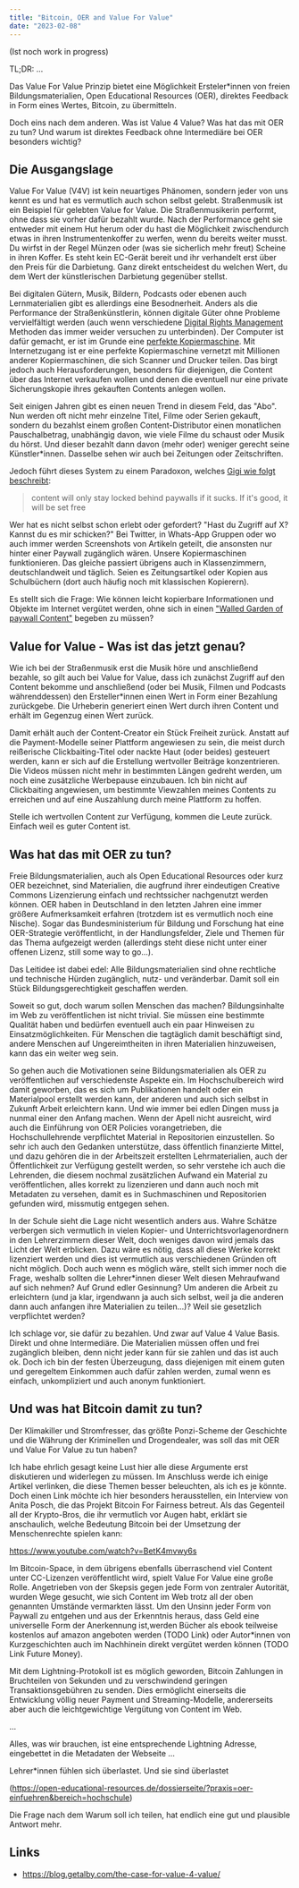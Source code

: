 ```yaml
---
title: "Bitcoin, OER and Value For Value"
date: "2023-02-08"
---
```


(Ist noch work in progress)

TL;DR:
...


Das Value For Value Prinzip bietet eine Möglichkeit Ersteler\*innen von freien Bildungsmaterialien, Open Educational Resources (OER), direktes Feedback in Form eines Wertes, Bitcoin, zu übermitteln.

Doch eins nach dem anderen.
Was ist Value 4 Value?
Was hat das mit OER zu tun?
Und warum ist direktes Feedback ohne Intermediäre bei OER besonders wichtig?


## Die Ausgangslage

Value For Value (V4V) ist kein neuartiges Phänomen, sondern jeder von uns kennt es und hat es vermutlich auch schon selbst gelebt.
Straßenmusik ist ein Beispiel für gelebten Value for Value.
Die Straßenmusikerin performt, ohne dass sie vorher dafür bezahlt wurde.
Nach der Performance geht sie entweder mit einem Hut herum oder du hast die Möglichkeit zwischendurch etwas in ihren Instrumentenkoffer zu werfen, wenn du bereits weiter musst.
Du wirfst in der Regel Münzen oder (was sie sicherlich mehr freut) Scheine in ihren Koffer.
Es steht kein EC-Gerät bereit und ihr verhandelt erst über den Preis für die Darbietung.
Ganz direkt entscheidest du welchen Wert, du dem Wert der künstlerischen Darbietung gegenüber stellst.

Bei digitalen Gütern, Musik, Bildern, Podcasts oder ebenen auch Lernmaterialien gibt es allerdings eine Besodnerheit.
Anders als die Performance der Straßenkünstlerin, können digitale Güter ohne Probleme vervielfältigt werden (auch wenn verschiedene [Digital Rights Management](https://www.fortinet.com/resources/cyberglossary/digital-rights-management-drm#) Methoden das immer weider versuchen zu unterbinden).
Der Computer ist dafür gemacht, er ist im Grunde eine [perfekte Kopiermaschine](https://www.pcmag.com/encyclopedia/term/3-cs).
Mit Internetzugang ist er eine perfekte Kopiermaschine vernetzt mit Millionen anderer Kopiermaschinen, die sich Scanner und Drucker teilen. 
Das birgt jedoch auch Herausforderungen, besonders für diejenigen, die Content über das Internet verkaufen wollen und denen die eventuell nur eine private Sicherungskopie ihres gekauften Contents anlegen wollen.

Seit einigen Jahren gibt es einen neuen Trend in diesem Feld, das "Abo".
Nun werden oft nicht mehr einzelne Titel, Filme oder Serien gekauft, sondern du bezahlst einem großen Content-Distributor einen monatlichen Pauschalbetrag, unabhängig davon, wie viele Filme du schaust oder Musik du hörst.
Und dieser bezahlt dann davon (mehr oder) weniger gerecht seine Künstler\*innen.
Dasselbe sehen wir auch bei Zeitungen oder Zeitschriften.

Jedoch führt dieses System zu einem Paradoxon, welches [Gigi wie folgt beschreibt](https://dergigi.com/2021/12/30/the-freedom-of-value/):

> content will only stay locked behind paywalls if it sucks. If it's good, it will be set free

Wer hat es nicht selbst schon erlebt oder gefordert?
"Hast du Zugriff auf X? Kannst du es mir schicken?"
Bei Twitter, in Whats-App Gruppen oder wo auch immer werden Screenshots von Artikeln geteilt, die ansonsten nur hinter einer Paywall zugänglich wären.
Unsere Kopiermaschinen funktionieren.
Das gleiche passiert übrigens auch in Klassenzimmern, deutschlandweit und täglich.
Seien es Zeitungsartikel oder Kopien aus Schulbüchern (dort auch häufig noch mit klassischen Kopierern).

Es stellt sich die Frage: Wie können leicht kopierbare Informationen und Objekte im Internet vergütet werden, ohne sich in einen ["Walled Garden of paywall Content"](https://medium.com/@universityboy/the-return-of-walled-gardens-on-paywalls-the-public-and-the-publishers-282e08e54669) begeben zu müssen?

## Value for Value - Was ist das jetzt genau?

Wie ich bei der Straßenmusik erst die Musik höre und anschließend bezahle, so gilt auch bei Value for Value, dass ich zunächst Zugriff auf den Content bekomme und anschließend (oder bei Musik, Filmen und Podcasts währenddessen) den Ersteller\*innen einen Wert in Form einer Bezahlung zurückgebe.
Die Urheberin generiert einen Wert durch ihren Content und erhält im Gegenzug einen Wert zurück.

Damit erhält auch der Content-Creator ein Stück Freiheit zurück.
Anstatt auf die Payment-Modelle seiner Plattform angewiesen zu sein, die meist durch reißerische Clickbaiting-Titel oder nackte Haut (oder beides) gesteuert werden, kann er sich auf die Erstellung wertvoller Beiträge konzentrieren.
Die Videos müssen nicht mehr in bestimmten Längen gedreht werden, um noch eine zusätzliche Werbepause einzubauen.
Ich bin nicht auf Clickbaiting angewiesen, um bestimmte Viewzahlen meines Contents zu erreichen und auf eine Auszahlung durch meine Plattform zu hoffen.

Stelle ich wertvollen Content zur Verfügung, kommen die Leute zurück.
Einfach weil es guter Content ist.

## Was hat das mit OER zu tun?

Freie Bildungsmaterialien, auch als Open Educational Resources oder kurz OER bezeichnet, sind Materialien, die augfrund ihrer eindeutigen Creative Commons Lizenzierung einfach und rechtssicher nachgenutzt werden können.
OER haben in Deutschland in den letzten Jahren eine immer größere Aufmerksamkeit erfahren (trotzdem ist es vermutlich noch eine Nische).
Sogar das Bundesministerium für Bildung und Forschung hat eine OER-Strategie veröffentlicht, in der Handlungsfelder, Ziele und Themen für das Thema aufgezeigt werden (allerdings steht diese nicht unter einer offenen Lizenz, still some way to go...).

Das Leitidee ist dabei edel: Alle Bildungsmaterialien sind ohne rechtliche und technische Hürden zugänglich, nutz- und veränderbar. Damit soll ein Stück Bildungsgerechtigkeit geschaffen werden.

Soweit so gut, doch warum sollen Menschen das machen?
Bildungsinhalte im Web zu veröffentlichen ist nicht trivial.
Sie müssen eine bestimmte Qualität haben und bedürfen eventuell auch ein paar Hinweisen zu Einsatzmöglichkeiten.
Für Menschen die tagtäglich damit beschäftigt sind, andere Menschen auf Ungereimtheiten in ihren Materialien hinzuweisen, kann das ein weiter weg sein.

So gehen auch die Motivationen seine Bildungsmaterialien als OER zu veröffentlichen auf verschiedenste Aspekte ein.
Im Hochschulbereich wird damit geworben, das es sich um Publikationen handelt oder ein Materialpool erstellt werden kann, der anderen und auch sich selbst in Zukunft Arbeit erleichtern kann.
Und wie immer bei edlen Dingen muss ja nunmal einer den Anfang machen.
Wenn der Apell nicht ausreicht, wird auch die Einführung von OER Policies vorangetrieben, die Hochschullehrende verpflichtet Material in Repositorien einzustellen.
So sehr ich auch den Gedanken unterstütze, dass öffentlich finanzierte Mittel, und dazu gehören die in der Arbeitszeit erstellten Lehrmaterialien, auch der Öffentlichkeit zur Verfügung gestellt werden, so sehr verstehe ich auch die Lehrenden, die diesem nochmal zusätzlichen Aufwand ein Material zu veröffentlichen, alles korrekt zu lizenzieren und dann auch noch mit Metadaten zu versehen, damit es in Suchmaschinen und Repositorien gefunden wird, missmutig entgegen sehen.

In der Schule sieht die Lage nicht wesentlich anders aus.
Wahre Schätze verbergen sich vermutlich in vielen Kopier- und Unterrichtsvorlagenordnern in den Lehrerzimmern dieser Welt, doch weniges davon wird jemals das Licht der Welt erblicken.
Dazu wäre es nötig, dass all diese Werke korrekt lizenziert werden und dies ist vermutlich aus verschiedenen Gründen oft nicht möglich.
Doch auch wenn es möglich wäre, stellt sich immer noch die Frage, weshalb sollten die Lehrer\*innen dieser Welt diesen Mehraufwand auf sich nehmen?
Auf Grund edler Gesinnung?
Um anderen die Arbeit zu erleichtern (und ja klar, irgendwann ja auch sich selbst, weil ja die anderen dann auch anfangen ihre Materialien zu teilen...)?
Weil sie gesetzlich verpflichtet werden?

Ich schlage vor, sie dafür zu bezahlen.
Und zwar auf Value 4 Value Basis.
Direkt und ohne Intermediäre.
Die Materialien müssen offen und frei zugänglich bleiben, denn nicht jeder kann für sie zahlen und das ist auch ok.
Doch ich bin der festen Überzeugung, dass diejenigen mit einem guten und geregeltem Einkommen auch dafür zahlen werden, zumal wenn es einfach, unkompliziert und auch anonym funktioniert.

## Und was hat Bitcoin damit zu tun?

Der Klimakiller und Stromfresser, das größte Ponzi-Scheme der Geschichte und die Währung der Kriminellen und Drogendealer, was soll das mit OER und Value For Value zu tun haben?

Ich habe ehrlich gesagt keine Lust hier alle diese Argumente erst diskutieren und widerlegen zu müssen.
Im Anschluss werde ich einige Artikel verlinken, die diese Themen besser beleuchten, als ich es je könnte.
Doch einen Link möchte ich hier besonders herausstellen, ein Interview von Anita Posch, die das Projekt Bitcoin For Fairness betreut.
Als das Gegenteil all der Krypto-Bros, die ihr vermutlich vor Augen habt, erklärt sie anschaulich, welche Bedeutung Bitcoin bei der Umsetzung der Menschenrechte spielen kann: 

https://www.youtube.com/watch?v=BetK4mvwy6s

Im Bitcoin-Space, in dem übrigens ebenfalls überraschend viel Content unter CC-Lizenzen veröffentlicht wird, spielt Value For Value eine große Rolle.
Angetrieben von der Skepsis gegen jede Form von zentraler Autorität, wurden Wege gesucht, wie sich Content im Web trotz all der oben genannten Umstände vermarkten lässt.
Um den Unsinn jeder Form von Paywall zu entgehen und aus der Erkenntnis heraus, dass Geld eine universelle Form der Anerkennung ist,werden Bücher als ebook teilweise kostenlos auf amazon angeboten werden (TODO Link) oder Autor\*innen von Kurzgeschichten auch im Nachhinein direkt vergütet werden können (TODO Link Future Money).

Mit dem Lightning-Protokoll ist es möglich geworden, Bitcoin Zahlungen in Bruchteilen von Sekunden und zu verschwindend geringen Transaktionsgebühren zu senden.
Dies ermöglicht einerseits die Entwicklung völlig neuer Payment und Streaming-Modelle, andererseits aber auch die leichtgewichtige Vergütung von Content im Web.

...

Alles, was wir brauchen, ist eine entsprechende Lightning Adresse, eingebettet in die Metadaten der Webseite ...


Lehrer\*innen fühlen sich überlastet.
Und sie sind überlastet 



(https://open-educational-resources.de/dossierseite/?praxis=oer-einfuehren&bereich=hochschule)

Die Frage nach dem Warum soll ich teilen, hat endlich eine gut und plausible Antwort mehr.


## Links

- https://blog.getalby.com/the-case-for-value-4-value/